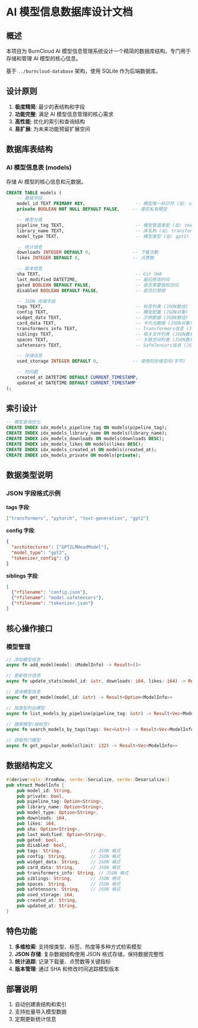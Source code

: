 # AI 模型信息数据库设计文档

## 概述

本项目为 BurnCloud AI 模型信息管理系统设计一个精简的数据库结构，专门用于存储和管理 AI 模型的核心信息。

基于 `../burncloud-database` 架构，使用 SQLite 作为后端数据库。

## 设计原则

1. **极度精简**: 最少的表结构和字段
2. **功能完整**: 满足 AI 模型信息管理的核心需求
3. **高性能**: 优化的索引和查询结构
4. **易扩展**: 为未来功能预留扩展空间

## 数据库表结构

### AI 模型信息表 (models)

存储 AI 模型的核心信息和元数据。

```sql
CREATE TABLE models (
    -- 基础字段
    model_id TEXT PRIMARY KEY,                   -- 模型唯一标识符 (如: openai-community/gpt2)
    private BOOLEAN NOT NULL DEFAULT FALSE,     -- 是否私有模型

    -- 模型分类
    pipeline_tag TEXT,                           -- 模型管道类型 (如: text-generation)
    library_name TEXT,                           -- 库名称 (如: transformers)
    model_type TEXT,                             -- 模型类型 (如: gpt2)

    -- 统计信息
    downloads INTEGER DEFAULT 0,                -- 下载次数
    likes INTEGER DEFAULT 0,                    -- 点赞数

    -- 版本信息
    sha TEXT,                                    -- Git SHA
    last_modified DATETIME,                      -- 最后修改时间
    gated BOOLEAN DEFAULT FALSE,                 -- 是否需要授权访问
    disabled BOOLEAN DEFAULT FALSE,              -- 是否已禁用

    -- JSON 存储字段
    tags TEXT,                                   -- 标签列表 (JSON数组)
    config TEXT,                                 -- 模型配置 (JSON对象)
    widget_data TEXT,                            -- 示例数据 (JSON数组)
    card_data TEXT,                              -- 卡片元数据 (JSON对象)
    transformers_info TEXT,                      -- Transformers信息 (JSON对象)
    siblings TEXT,                               -- 相关文件列表 (JSON数组)
    spaces TEXT,                                 -- 关联空间列表 (JSON数组)
    safetensors TEXT,                            -- SafeTensors信息 (JSON对象)

    -- 存储信息
    used_storage INTEGER DEFAULT 0,             -- 使用的存储空间(字节)

    -- 时间戳
    created_at DATETIME DEFAULT CURRENT_TIMESTAMP,
    updated_at DATETIME DEFAULT CURRENT_TIMESTAMP
);
```

## 索引设计

```sql
-- 模型查询优化
CREATE INDEX idx_models_pipeline_tag ON models(pipeline_tag);
CREATE INDEX idx_models_library_name ON models(library_name);
CREATE INDEX idx_models_downloads ON models(downloads DESC);
CREATE INDEX idx_models_likes ON models(likes DESC);
CREATE INDEX idx_models_created_at ON models(created_at);
CREATE INDEX idx_models_private ON models(private);
```

## 数据类型说明

### JSON 字段格式示例

**tags 字段**:
```json
["transformers", "pytorch", "text-generation", "gpt2"]
```

**config 字段**:
```json
{
  "architectures": ["GPT2LMHeadModel"],
  "model_type": "gpt2",
  "tokenizer_config": {}
}
```

**siblings 字段**:
```json
[
  {"rfilename": "config.json"},
  {"rfilename": "model.safetensors"},
  {"rfilename": "tokenizer.json"}
]
```

## 核心操作接口

### 模型管理
```rust
// 添加模型信息
async fn add_model(model: &ModelInfo) -> Result<()>

// 更新统计信息
async fn update_stats(model_id: &str, downloads: i64, likes: i64) -> Result<()>

// 查询模型信息
async fn get_model(model_id: &str) -> Result<Option<ModelInfo>>

// 按类型列出模型
async fn list_models_by_pipeline(pipeline_tag: &str) -> Result<Vec<ModelInfo>>

// 搜索模型(按标签)
async fn search_models_by_tags(tags: Vec<&str>) -> Result<Vec<ModelInfo>>

// 获取热门模型
async fn get_popular_models(limit: i32) -> Result<Vec<ModelInfo>>
```

## 数据结构定义

```rust
#[derive(sqlx::FromRow, serde::Serialize, serde::Deserialize)]
pub struct ModelInfo {
    pub model_id: String,
    pub private: bool,
    pub pipeline_tag: Option<String>,
    pub library_name: Option<String>,
    pub model_type: Option<String>,
    pub downloads: i64,
    pub likes: i64,
    pub sha: Option<String>,
    pub last_modified: Option<String>,
    pub gated: bool,
    pub disabled: bool,
    pub tags: String,           // JSON 格式
    pub config: String,         // JSON 格式
    pub widget_data: String,    // JSON 格式
    pub card_data: String,      // JSON 格式
    pub transformers_info: String, // JSON 格式
    pub siblings: String,       // JSON 格式
    pub spaces: String,         // JSON 格式
    pub safetensors: String,    // JSON 格式
    pub used_storage: i64,
    pub created_at: String,
    pub updated_at: String,
}
```

## 特色功能

1. **多维检索**: 支持按类型、标签、热度等多种方式检索模型
2. **JSON 存储**: 复杂数据结构使用 JSON 格式存储，保持数据完整性
3. **统计追踪**: 记录下载量、点赞数等关键指标
4. **版本管理**: 通过 SHA 和修改时间追踪模型版本

## 部署说明

1. 自动创建表结构和索引
2. 支持批量导入模型数据
3. 定期更新统计信息